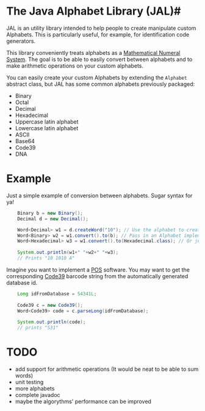 # The Java Alphabet Library (**JAL**)#

JAL is an utility library intended to help people to create manipulate custom Alphabets. This is particularly useful, for example, for identification code generators.

This library conveniently treats alphabets as a [Mathematical Numeral System](http://en.wikipedia.org/wiki/Numeral_system). The goal is to be able to easily convert between alphabets and to make arithmetic operations on your custom alphabets.

You can easily create your custom Alphabets by extending the `Alphabet` abstract class, but JAL has some common alphabets previously packaged:

- Binary
- Octal
- Decimal
- Hexadecimal
- Uppercase latin alphabet
- Lowercase latin alphabet
- ASCII
- Base64
- Code39
- DNA

# Example #

Just a simple example of conversion between alphabets. Sugar syntax for ya!
```java
	Binary b = new Binary();
	Decimal d = new Decimal();

	Word<Decimal> w1 = d.createWord("10"); // Use the alphabet to create valid words
	Word<Binary> w2 = w1.convert().to(b); // Pass in an Alphabet implementation
	Word<Hexadecimal> w3 = w1.convert().to(Hexadecimal.class); // Or just an Alphabet class. JAL instantiates the Alphabet for you!
	
	System.out.println(w1+" "+w2+" "+w3);
	// Prints "10 1010 A"
```
Imagine you want to implement a [POS](http://en.wikipedia.org/wiki/Point_of_sale) software. You may want to get the corresponding [Code39](http://en.wikipedia.org/wiki/Code_39) barcode string from the automatically generated database id.

```java
	Long idFromDatabase = 54341L;
	
	Code39 c = new Code39();
	Word<Code39> code = c.parseLong(idFromDatabase);
	
	System.out.println(code);
	// prints "S31"
```
# TODO #

- add support for arithmetic operations (It would be neat to be able to sum words)
- unit testing
- more alphabets
- complete javadoc
- maybe the algorythms' performance can be improved